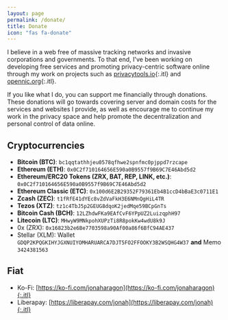 ```yaml
---
layout: page
permalink: /donate/
title: Donate
icon: "fas fa-donate"
---
```


I believe in a web free of massive tracking networks and invasive corporations and governments. To that end, I've been working on developing free services and promoting privacy-centric software online through my work on projects such as [privacytools.io](https://www.privacytools.io/services/){:.itl} and [opennic.org](https://www.opennic.org/){:.itl}.

If you like what I do, you can support me financially through donations. These donations will go towards covering server and domain costs for the services and websites I provide, as well as encourage me to continue my work in the privacy space and help promote the decentralization and personal control of data online.

## Cryptocurrencies

- **Bitcoin (BTC)**: `bc1qqtathhjeu0578qfhwe2spnfmc0pjppd7rzcape`
- **Ethereum (ETH)**: `0x0C2f710164656E590a0B9557f9B69C7E46Abd5d2`
- **Ethereum/ERC20 Tokens (ZRX, BAT, REP, LINK, etc.)**: `0x0C2f710164656E590a0B9557f9B69C7E46Abd5d2`
- **Ethereum Classic (ETC)**: `0x100d6E2B29352F79361Eb4B1ccD4bBaE3c0711E1`
- **Zcash (ZEC)**: `t1fRfE41dYEc8vZdVaFkH3E6NMnQgHiL4TR`
- **Tezos (XTZ)**: `tz1c4TbJ5p2GEUG8dqoK2jedMqe59BCpGnTs`
- **Bitcoin Cash (BCH)**: `12LZhdwFKa9EAfCvF6YPpUZ2LuizqphH97`
- **Litecoin (LTC)**: `MHwyW9MNkpohXUPzTi8R8pokKw4wdU8k9J`
- 0x (ZRX): `0x16823b2e6Be7703598a90Af00a86f6BfC94AE437`
- Stellar (XLM): Wallet `GDQP2KPQGKIHYJGXNUIYOMHARUARCA7DJT5FO2FFOOKY3B2WSQHG4W37` **and** Memo `3424381563`

## Fiat

- Ko-Fi: [https://ko-fi.com/jonaharagon](https://ko-fi.com/jonaharagon){:.itl}
- Liberapay: [https://liberapay.com/jonah](https://liberapay.com/jonah){:.itl}
